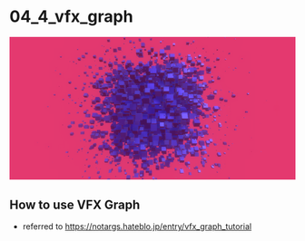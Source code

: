 # 04_4_vfx_graph
![](art/art.PNG)
## How to use VFX Graph
- referred to https://notargs.hateblo.jp/entry/vfx_graph_tutorial